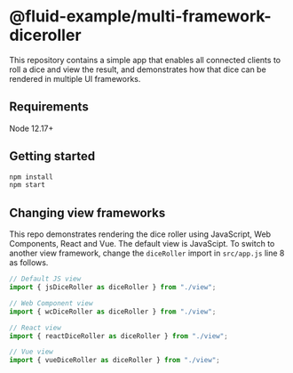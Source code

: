 # @fluid-example/multi-framework-diceroller

This repository contains a simple app that enables all connected clients to roll a dice and view the result, and demonstrates how that dice can be rendered in multiple UI frameworks.

## Requirements

Node 12.17+

## Getting started

```bash
npm install
npm start
```

## Changing view frameworks

This repo demonstrates rendering the dice roller using JavaScript, Web Components, React and Vue. The default view is JavaScipt. To switch to another view framework, change the `diceRoller` import in `src/app.js` line 8 as follows.

```js
// Default JS view
import { jsDiceRoller as diceRoller } from "./view";

// Web Component view
import { wcDiceRoller as diceRoller } from "./view";

// React view
import { reactDiceRoller as diceRoller } from "./view";

// Vue view
import { vueDiceRoller as diceRoller } from "./view";
```
